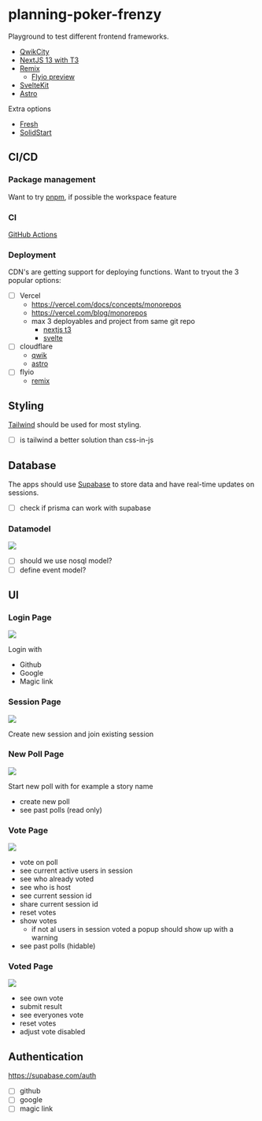 # planning-poker-frenzy

Playground to test different frontend frameworks.

- [QwikCity](https://qwik.builder.io/qwikcity/overview/)
- [NextJS 13 with T3](https://github.com/t3-oss/create-t3-app)
- [Remix](https://remix.run/)
  - [Flyio preview](https://planning-pocker-frenzy-remix.fly.dev/)
- [SvelteKit](https://kit.svelte.dev/)
- [Astro](https://astro.build/)

Extra options

- [Fresh](https://fresh.deno.dev/)
- [SolidStart](https://start.solidjs.com/getting-started/what-is-solidstart)

## CI/CD

### Package management

Want to try [pnpm](https://pnpm.io/), if possible the workspace feature

### CI

[GitHub Actions](https://docs.github.com/en/actions)

### Deployment

CDN's are getting support for deploying functions. Want to tryout the 3 popular options:

- [ ] Vercel
  - <https://vercel.com/docs/concepts/monorepos>
  - <https://vercel.com/blog/monorepos>
  - max 3 deployables and project from same git repo
    - [nextjs t3](https://vercel.com/guides/deploying-nextjs-with-vercel)
    - [svelte](https://vercel.com/guides/deploying-svelte-with-vercel)
- [ ] cloudflare
  - [qwik](https://developers.cloudflare.com/pages/framework-guides/deploy-a-qwik-site/)
  - [astro](https://developers.cloudflare.com/pages/framework-guides/astro/)
- [ ] flyio
  - [remix](https://fly.io/docs/languages-and-frameworks/remix/)

## Styling

[Tailwind](https://tailwindcss.com/) should be used for most styling.

- [ ] is tailwind a better solution than css-in-js

## Database

The apps should use [Supabase](https://supabase.com/) to store data and have real-time updates on sessions.

- [ ] check if prisma can work with supabase

### Datamodel

<img src="./docs/planning%20model.svg">

- [ ]  should we use nosql model?
- [ ]  define event model?

## UI

### Login Page

<img src="./docs/login.svg">

Login with

- Github
- Google
- Magic link

### Session Page

<img src="./docs/session.svg">

Create new session and join existing session

### New Poll Page

<img src="./docs/poll.svg">

Start new poll with for example a story name

- create new poll
- see past polls (read only)

### Vote Page

<img src="./docs/vote.svg">

- vote on poll
- see current active users in session
- see who already voted
- see who is host
- see current session id
- share current session id
- reset votes
- show votes
  - if not al users in session voted a popup should show up with a warning
- see past polls (hidable)

### Voted Page

<img src="./docs/voted.svg">

- see own vote
- submit result
- see everyones vote
- reset votes
- adjust vote disabled

## Authentication

<https://supabase.com/auth>

- [ ] github
- [ ] google
- [ ] magic link

